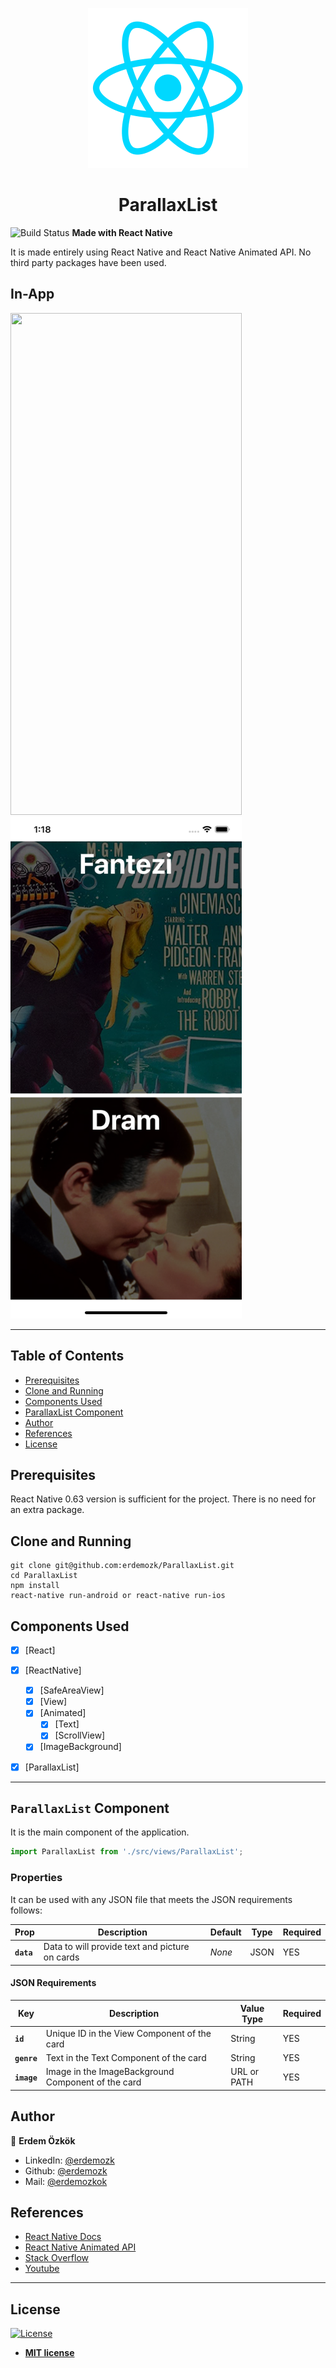 <p align='center'>
<img src="readme-assets/react-native.png">
</p>
<h1 align='center'>ParallaxList</h1>

![Build Status](https://travis-ci.org/badges/badgerbadgerbadger.svg?branch=master&status=passed) **Made with React Native**  

It is made entirely using React Native and React Native Animated API. No third party packages have been used.

## In-App

<p>
<img width="370" height="803" src="readme-assets/in-app.gif">
<img width="370" height="803" src="readme-assets/in-app-screenshot.png">
</p>

---

## Table of Contents

- [Prerequisites](#prerequisites)
- [Clone and Running](#clone-and-running)
- [Components Used](#components-used)
- [ParallaxList Component](#parallaxList-component)
- [Author](#author)
- [References](#references)
- [License](#license)

## Prerequisites

React Native 0.63 version is sufficient for the project. There is no need for an extra package.

## Clone and Running

```shell
git clone git@github.com:erdemozk/ParallaxList.git
cd ParallaxList
npm install
react-native run-android or react-native run-ios
```

## Components Used

- [x] [React]
- [x] [ReactNative]
    - [x] [SafeAreaView]
    - [x] [View]
    - [x] [Animated]
        - [x] [Text]
        - [x] [ScrollView]
    - [x] [ImageBackground]
- [x] [ParallaxList]


---

## `ParallaxList` Component

It is the main component of the application.

```js
import ParallaxList from './src/views/ParallaxList';
```

### Properties

It can be used with any JSON file that meets the JSON requirements follows:

| Prop        | Description                                       | Default     | Type     | Required   |
| ----------- | ------------------------------------------------- | ----------- | -------- | ---------- |
| **`data`**  | Data to will provide text and picture on cards    | _None_      | JSON     | YES        |

#### JSON Requirements

| Key          | Description                                             | Value Type      | Required     |
| ------------ | ------------------------------------------------------- | --------------- | ------------ |
| **`id`**     | Unique ID in the View Component of the card             | String          | YES          |
| **`genre`**  | Text in the Text Component of the card                  | String          | YES          |
| **`image`**  | Image in the ImageBackground Component of the card      | URL or PATH     | YES          |

## Author

👤 **Erdem Özkök**

- LinkedIn: [@erdemozk](https://www.linkedin.com/in/erdemozk/)
- Github: [@erdemozk](https://github.com/erdemozk)
- Mail: [@erdemozkok](mailto:erdemozkok@hotmail.com.tr)

## References

- [React Native Docs](https://facebook.github.io/react-native/docs/getting-started.html)
- [React Native Animated API](https://reactnative.dev/docs/animated)
- [Stack Overflow](https://stackoverflow.com/)
- [Youtube](https://www.youtube.com/)

---

## License

[![License](http://img.shields.io/:license-mit-blue.svg?style=flat-square)](http://badges.mit-license.org)

- **[MIT license](http://opensource.org/licenses/mit-license.php)**
